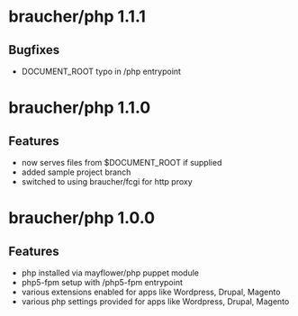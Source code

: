 # braucher/php 1.1.1

## Bugfixes
- DOCUMENT_ROOT typo in /php entrypoint

# braucher/php 1.1.0

## Features
- now serves files from $DOCUMENT_ROOT if supplied
- added sample project branch
- switched to using braucher/fcgi for http proxy

# braucher/php 1.0.0

## Features
- php installed via mayflower/php puppet module
- php5-fpm setup with /php5-fpm entrypoint
- various extensions enabled for apps like Wordpress, Drupal, Magento
- various php settings provided for apps like Wordpress, Drupal, Magento
